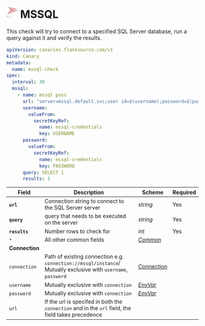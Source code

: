 # <img src='https://raw.githubusercontent.com/flanksource/flanksource-ui/main/src/icons/mssql.svg' style='height: 32px'/> MSSQL

This check will try to connect to a specified SQL Server database, run a query against it and verify the results.

```yaml
apiVersion: canaries.flanksource.com/v1
kind: Canary
metadata:
  name: mssql-check
spec:
  interval: 30
  mssql:
    - name: mssql pass
      url: "server=mssql.default.svc;user id=$(username);password=$(password);port=1433;database=master"
      username:
        valueFrom:
          secretKeyRef:
            name: mssql-credentials
            key: USERNAME
      password:
        valueFrom:
          secretKeyRef:
            name: mssql-credentials
            key: PASSWORD
      query: SELECT 1
      results: 1
```

| Field | Description | Scheme | Required |
| ----- | ----------- | ------ | -------- |
| **`url`** | Connection string to connect to the SQL Server server | *string* | Yes |
| **`query`** | query that needs to be executed on the server | *string* | Yes |
| **`results`** | Number rows to check for | *int* | Yes |
| `*` | All other common fields | [*Common*](../common) |  |
| **Connection** |  |  | |
| `connection` | Path of existing connection e.g. `connection://mssql/instance`/ Mutually exclusive with `username`, `password` | [Connection](../../concepts/connections) | |
| `username` | Mutually exclusive with `connection` | [*EnvVar*](../../concepts/authentication/#envvar) | |
| `password` | Mutually exclusive with `connection` | [*EnvVar*](../../concepts/authentication/#envvar) | |
| `url` | If the url is specifed in both the `connection` and in the `url`  field, the field takes precedence |  | |

